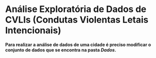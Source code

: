 # Análise Exploratória de Dados de CVLIs (Condutas Violentas Letais Intencionais)

#### Para realizar a análise de dados de uma cidade é preciso modificar o conjunto de dados que se encontra na pasta *Dados*.
